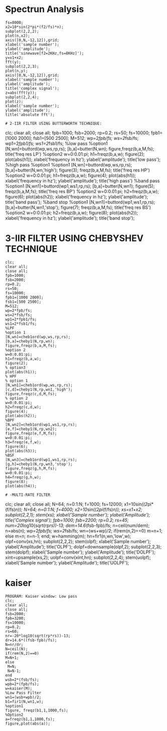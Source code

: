 # Spectrun Analysis
```
fs=8000;
x2=10*sin(2*pi*(f2/fs)*n);
subplot(2,2,2);
plot(n,x2);
axis([0,N,-12,12]),grid;
xlabel('sample number');
ylabel('amplitude');
title('sinewave[f2=2KHz,fs=8KHz]');
y=x1+x2;
fft(y);
subplot(2,2,3);
plot(n,y);
axis([0,N,-12,12]),grid;
xlabel('sample number');
ylabel('amplitude');
title('complex signal');
z=abs(fft(y));
subplot(2,2,4);
plot(z);
xlabel('sample number');
ylabel('amplitude');
title('absolute fft');

# 2-IIR FILTER USING BUTTERWORTH TECHNIQUE:
```
clc;
clear all;
close all;
fpb=1000;
fsb=2000;
rp=0.2;
rs=50;
fs=10000;
fpb1=[1000 2000];
fsb1=[500 2500];
M=512;
wp=2*fpb/fs;
ws=2*fsb/fs;
wp1=2*fpb1/fs;
ws1=2*fsb1/fs;
%low pass
%option1
[N,wn]=buttord(wp,ws,rp,rs);
[b,a]=butter(N,wn);
figure,freqz(b,a,M,fs);
title('freq res LP')
%option2
w=0:0.01:pi;
h1=freqz(b,a,w);
figure(2);
plot(abs(h1));
xlabel('frequency in hz');
ylabel('amplitude');
title('low pass');
%high pass
%option1
%option1
[N,wn]=buttord(wp,ws,rp,rs);
[b,a]=butter(N,wn,'high');
figure(3);
freqz(b,a,M,fs);
title('freq res HP')
%option2
w=0:0.01:pi;
h1=freqz(b,a,w);
figure(4);
plot(abs(h1));
xlabel('frequency in hz');
ylabel('amplitude');
title('high pass')
%band pass
%option1
[N,wn1]=buttord(wp1,ws1,rp,rs);
[b,a]=butter(N,wn1);
figure(5);
freqz(b,a,M,fs);
title('freq res BP')
%option2
w=0:0.01:pi;
h2=freqz(b,a,w);
figure(6);
plot(abs(h2));
xlabel('frequency in hz');
ylabel('amplitude');
title('band pass');
%band stop
%option1
[N,wn1]=buttord(wp1,ws1,rp,rs);
[b,a]=butter(N,wn1,'stop');
figure(7);
freqz(b,a,M,fs);
title('freq res BS')
%option2
w=0:0.01:pi;
h2=freqz(b,a,w);
figure(8);
plot(abs(h2));
xlabel('frequency in hz');
ylabel('amplitude');
title('band stop');

# 3-IIR FILTER USING CHEBYSHEV TECHNIQUE
```
clc;
clear all;
close all;
fpb=1000;
fsb=2000;
rp=0.2;
rs=50;
fs=10000;
fpb1=[1000 2000];
fsb1=[500 2500];
M=512;
wp=2*fpb/fs;
ws=2*fsb/fs;
wp1=2*fpb1/fs;
ws1=2*fsb1/fs;
%LPF
%option 1
[N,wn]=cheb1ord(wp,ws,rp,rs);
[b,a]=cheby1(N,rp,wn);
figure,freqz(b,a,M,fs);
%option 2 
w=0:0.01:pi;
h1=freqz(b,a,w);
figure(2);
% option3
plot(abs(h1));
% HPF
% option 1 
[N,wn1]=cheb1ord(wp,ws,rp,rs);
[c,d]=cheby1(N,rp,wn1,'high');
figure,freqz(c,d,M,fs);
% option 2
w=0:0.01:pi;
h2=freqz(c,d,w);
figure(4);
plot(abs(h2));
%BPF
[N,wn2]=cheb1ord(wp1,ws1,rp,rs);
[e,f]=cheby1(N,rp,wn2);
figure,freqz(e,f,M,fs);
w=0:0.01:pi;
h3=freqz(e,f,w);
figure(6);
plot(abs(h3));
%BSF
[N,wn3]=cheb1ord(wp1,ws1,rp,rs);
[g,h]=cheby1(N,rp,wn3,'stop');
figure,freqz(g,h,M,fs);
w=0:0.01:pi;
h4=freqz(g,h,w);
figure(8);
plot(abs(h4));

# -MULTI-RATE FILTER
```
clc;
clear all;
close all;
N=64;
n=0:1:N;
f=1000;
fs=12000;
x1=10*sin((2*pi*(f/fs)*n));
N=64;
n=0:1:N;
f=4000;
x2=10*sin((2*pi*(f/fs)*n));
xs=x1+x2;
subplot(2,2,1);
stem(xs);
xlabel('Sample number');
ylabel('Amplitude');
title('Complex signal');
fpb=1000;
fsb=2200;
rp=0.2;
rs=45;
num=20*log10(sqrt(rp*rs))-13;
dem=14.6*(fsb-fpb)/fs;
n=ceil(num/dem);
n=abs(n);
wp=2*fpb/fs;
ws=2*fsb/fs;
wn=(ws+wp)/2;
if(rem(n,2)==0)
 m=n+1;
else
 m=n;
 n=n-1;
end;
w=hamming(m);
hn=fir1(n,wn,'low',w); 
olpf=conv(xs,hn);
subplot(2,2,2);
stem(olpf);
xlabel('Sample number');
ylabel('Amplitude');
title('OLPF');
dolpf=downsample(olpf,2);
subplot(2,2,3);
stem(dolpf);
xlabel('Sample number');
ylabel('Amplitude');
title('DOLPF');
xint=upsample(xs,2);
uolpf=conv(xint,hn);
subplot(2,2,4);
stem(uolpf);
xlabel('Sample number');
ylabel('Amplitude');
title('UOLPF');

# kaiser
```
PROGRAM: Kaiser window: Low pass
clc;
clear all;
close all;
fsb=2000;
fpb=3200;
fs=10000;
rp=0.2;
rs=60;
nr=-20*log10(sqrt(rp*rs))-13;
dr=14.6*((fsb-fpb)/fs);
N=nr/dr;
N=ceil(N);
if(rem(N,2)==0)
M=N+1;
else
 M=N;
 N=N-1;
end
wsb=2*(fsb/fs);
wpb=2*(fpb/fs);
w=kaiser(M);
%Low Pass Filter
wn1=(wsb+wpb)/2;
b1=fir1(N,wn1,w);
%option1
figure, freqz(b1,1,1000,fs);
%Option2
a=freqz(b1,1,1000,fs);
figure,plot(abs(a));
```